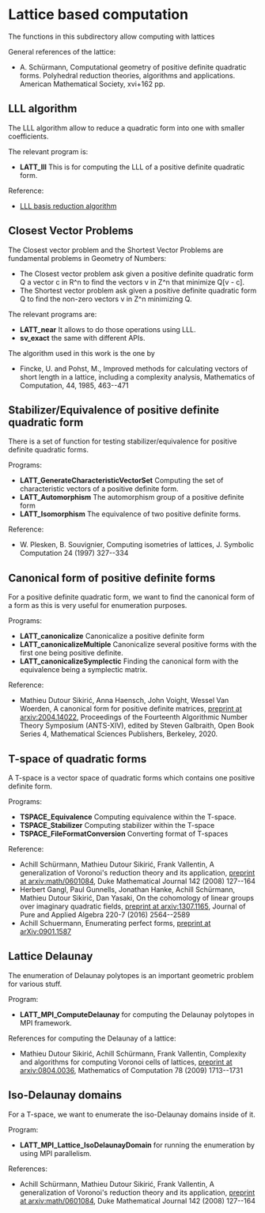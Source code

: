 Lattice based computation
=========================

The functions in this subdirectory allow computing with lattices

General references of the lattice:
  * A. Schürmann, Computational geometry of positive definite quadratic forms. Polyhedral reduction theories, algorithms and applications. American Mathematical Society, xvi+162 pp.

LLL algorithm
-------------

The LLL algorithm allow to reduce a quadratic form into one with smaller
coefficients.

The relevant program is:
  * **LATT_lll** This is for computing the LLL of a positive definite quadratic form.

Reference:
  * [LLL basis reduction algorithm](https://en.wikipedia.org/wiki/Lenstra%E2%80%93Lenstra%E2%80%93Lov%C3%A1sz_lattice_basis_reduction_algorithm)


Closest Vector Problems
-----------------------

The Closest vector problem and the Shortest Vector Problems are fundamental
problems in Geometry of Numbers:
  * The Closest vector problem ask given a positive definite quadratic form Q a vector c in R^n to find the vectors v in Z^n that minimize Q[v - c].
  * The Shortest vector problem ask given a positive definite quadratic form Q to find the non-zero vectors v in Z^n minimizing Q.

The relevant programs are:
  * **LATT_near** It allows to do those operations using LLL.
  * **sv_exact** the same with different APIs.

The algorithm used in this work is the one by
  * Fincke, U. and Pohst, M., Improved methods for calculating vectors of short length in a lattice, including a complexity analysis, Mathematics of Computation, 44, 1985, 463--471

Stabilizer/Equivalence of positive definite quadratic form
----------------------------------------------------------

There is a set of function for testing stabilizer/equivalence for positive definite quadratic forms.

Programs:
  * **LATT_GenerateCharacteristicVectorSet** Computing the set of characteristic vectors of a positive definite form.
  * **LATT_Automorphism** The automorphism group of a positive definite form
  * **LATT_Isomorphism** The equivalence of two positive definite forms.

Reference:
  * W. Plesken, B. Souvignier, Computing isometries of lattices, J. Symbolic Computation 24 (1997) 327--334

Canonical form of positive definite forms
-----------------------------------------

For a positive definite quadratic form, we want to find the canonical form of a form as this is very
useful for enumeration purposes.

Programs:
  * **LATT_canonicalize** Canonicalize a positive definite form
  * **LATT_canonicalizeMultiple** Canonicalize several positive forms with the first one being positive definite.
  * **LATT_canonicalizeSymplectic** Finding the canonical form with the equivalence being a symplectic matrix.

Reference:
  * Mathieu Dutour Sikirić, Anna Haensch, John Voight, Wessel Van Woerden, A canonical form for positive definite matrices, [preprint at arxiv:2004.14022](https://arxiv.org/abs/2004.14022), Proceedings of the Fourteenth Algorithmic Number Theory Symposium (ANTS-XIV), edited by Steven Galbraith, Open Book Series 4, Mathematical Sciences Publishers, Berkeley, 2020.

T-space of quadratic forms
--------------------------

A T-space is a vector space of quadratic forms which contains one positive definite form.

Programs:
  * **TSPACE_Equivalence** Computing equivalence within the T-space.
  * **TSPACE_Stabilizer** Computing stabilizer within the T-space
  * **TSPACE_FileFormatConversion** Converting format of T-spaces

Reference:
  * Achill Schürmann, Mathieu Dutour Sikirić, Frank Vallentin, A generalization of Voronoi's reduction theory and its application, [preprint at arxiv:math/0601084](https://arxiv.org/abs/math/0601084), Duke Mathematical Journal 142 (2008) 127--164
  * Herbert Gangl, Paul Gunnells, Jonathan Hanke, Achill Schürmann, Mathieu Dutour Sikirić, Dan Yasaki, On the cohomology of linear groups over imaginary quadratic fields, [preprint at arxiv:1307.1165](https://arxiv.orb/abs/1307.1165), Journal of Pure and Applied Algebra 220-7 (2016) 2564--2589
  * Achill Schuermann, Enumerating perfect forms, [preprint at arXiv:0901.1587](https://arxiv.org/abs/0901.1587)


Lattice Delaunay
----------------

The enumeration of Delaunay polytopes is an important geometric problem for various stuff.

Program:
  * **LATT_MPI_ComputeDelaunay** for computing the Delaunay polytopes in MPI framework.

References for computing the Delaunay of a lattice:
  * Mathieu Dutour Sikirić, Achill Schürmann, Frank Vallentin, Complexity and algorithms for computing Voronoi cells of lattices, [preprint at arxiv:0804.0036](https://arxiv.org/abs/0804.0036), Mathematics of Computation 78 (2009) 1713--1731


Iso-Delaunay domains
--------------------

For a T-space, we want to enumerate the iso-Delaunay domains inside of it.

Program:
* **LATT_MPI_Lattice_IsoDelaunayDomain** for running the enumeration by using MPI parallelism.

References:
  * Achill Schürmann, Mathieu Dutour Sikirić, Frank Vallentin, A generalization of Voronoi's reduction theory and its application, [preprint at arxiv:math/0601084](https://arxiv.org/abs/math/0601084), Duke Mathematical Journal 142 (2008) 127--164
